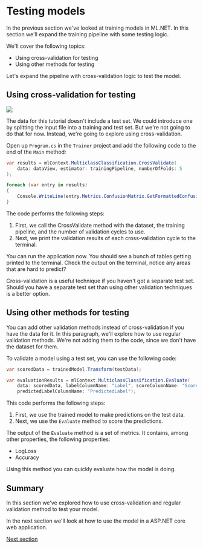 # Testing models
In the previous section we've looked at training models in ML.NET.
In this section we'll expand the training pipeline with some testing logic.

We'll cover the following topics:

* Using cross-validation for testing
* Using other methods for testing

Let's expand the pipeline with cross-validation logic to test the model.

## Using cross-validation for testing

[![](http://img.youtube.com/vi/IamXQZQyWBg/0.jpg)](http://www.youtube.com/watch?v=IamXQZQyWBg "Validating the model")

The data for this tutorial doesn't include a test set. We could introduce one
by splitting the input file into a training and test set. But we're not going
to do that for now. Instead, we're going to explore using cross-validation.

Open up `Program.cs` in the `Trainer` project and add the following code
to the end of the `Main` method:

``` csharp
var results = mlContext.MulticlassClassification.CrossValidate(
    data: dataView, estimator: trainingPipeline, numberOfFolds: 5
);

foreach (var entry in results)
{
    Console.WriteLine(entry.Metrics.ConfusionMatrix.GetFormattedConfusionTable());
}
```

The code performs the following steps:

1. First, we call the CrossValidate method with the dataset, the training
   pipeline, and the number of validation cycles to use.
2. Next, we print the validation results of each cross-validation cycle to the
   terminal.

You can run the application now. You should see a bunch of tables getting
printed to the terminal. Check the output on the terminal, notice any areas that
are hard to predict?

Cross-validation is a useful technique if you haven't got a separate test set.
Should you have a separate test set than using other validation techniques is a
better option.

## Using other methods for testing

You can add other validation methods instead of cross-validation if you have the
data for it. In this paragraph, we'll explore how to use regular validation
methods. We're not adding them to the code, since we don't have the dataset for
them.

To validate a model using a test set, you can use the following code:

``` csharp
var scoredData = trainedModel.Transform(testData);

var evaluationResults = mlContext.MulticlassClassification.Evaluate(
    data: scoredData, labelColumnName: "Label", scoreColumnName: "Score",
    predictedLabelColumnName: "PredictedLabel");
```

This code performs the following steps:

1. First, we use the trained model to make predictions on the test data.
2. Next, we use the `Evaluate` method to score the predictions.

The output of the `Evaluate` method is a set of metrics. It contains, among
other properties, the following properties:

* LogLoss
* Accuracy


Using this method you can quickly evaluate how the model is doing.

## Summary

In this section we've explored how to use cross-validation and regular
validation method to test your model.

In the next section we'll look at how to use the model in a ASP.NET core web
application.

[Next section](../using-models/README.md)